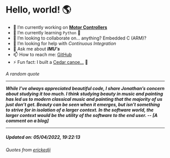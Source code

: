 # Hello, world! 🌎


- 🔧 I’m currently working on [**Motor Controllers**](https://github.com/kyleRhess/MicroMotor)
- 🌱 I’m currently learning `Python` **🐍**
- 👯 I’m looking to collaborate on... anything? Embedded C (ARM)?
- 🤔 I’m looking for help with *Continuous Integration*
- 💬 Ask me about ***IMU's***
- 📫 How to reach me: [GitHub](https://github.com/kyleRhess)
- ⚡ Fun fact: I built a [Cedar canoe...](https://kylerhess.github.io/canoe.html) 🛶

_A random quote_
___
***While I’ve always appreciated beautiful code, I share Jonathan’s concern
about studying it too much. I think studying beauty in music and
painting has led us to modern classical music and painting that the
majority of us just don’t get. Beauty can be seen when it emerges, but
isn’t something to strive for in isolation of a larger context. In the
software world, the larger context would be the utility of the software
to the end user.
-- [A comment on a blog]***
___
##### Updated on: 05/04/2022, 19:22:13
###### Quotes from [erickedji](https://gist.github.com/erickedji/68802)